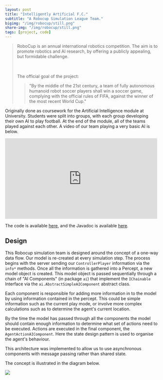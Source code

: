 ```yaml
---
layout: post
title: "Intelligently Artificial F.C."
subtitle: "A Robocup Simulation League Team."
bigimg: "/img/robocup/still.png"
share-img: "/img/robocup/still.png"
tags: [project, code]
---
```


<div>
	<blockquote cite="https://en.wikipedia.org/wiki/RoboCup">
		<p>
			RoboCup is an annual international robotics competition. The aim is to promote robotics and AI research, by offering a publicly appealing, but formidable challenge. 
		</p>
		<br>
		<br>
		The official goal of the project:
		<blockquote>
			"By the middle of the 21st century, a team of fully autonomous humanoid robot soccer players shall win a soccer game, complying with the official rules of FIFA, against the winner of the most recent World Cup."			
		</blockquote>
	</blockquote>
</div>

Originally done as coursework for the Artificial Intelligence module at University. Students were split into groups, with each group developing their own AI to play football. At the end of the module, all of the teams played against each other. A video of our team playing a very basic AI is below.

<div class="text-center">
	<iframe src="https://player.vimeo.com/video/155558305" width="500" height="264" frameborder="0" webkitallowfullscreen mozallowfullscreen allowfullscreen></iframe>
</div>

The code is available [here](https://github.com/JamesFrost/robocup), and the Javadoc is available [here](http://ragnarula.github.io/robocup).

## Design
This Robocup simulation team is designed around the concept of a one-way data flow. Our model is re-created at every simulation step. The process begins with the server sending our ```ControllerPlayer``` information via the ```info*``` methods. Once all the information is gathered into a Percept, a new model object is created. This model object is passed sequentially through a chain of "AI Components" (in package ```ai```) that implement the ```IChainable``` Interface via the ```ai.AbstractSimpleAIComponent``` abstract class.

Each component is responsible for adding more information in to the model by using information contained in the percept. This could be simple information such as the current play mode, or involve more complex calculations such as to determine the agent's current location.

By the time the model has passed through all the components the model should contain enough information to determine what set of actions need to be executed. Actions are executed in the final component, the ```AgentActionAIComponent```. Here the state design pattern is used to organise the agent's behaviour.

This architecture was implemented to allow us to use asynchronous components with message passing rather than shared state.

The concept is illustrated in the diagram below.

<img src="{{ site.url | append: '/img/robocup/dataflow.jpg' }}">
